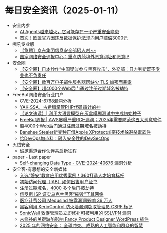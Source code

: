 # 每日安全资讯（2025-01-11）

- 安全内参
  - [AI Agents越来越火，它可能存在一个严重安全隐患](https://mp.weixin.qq.com/s?__biz=MzI4NDY2MDMwMw==&mid=2247513463&idx=1&sn=b35ecbae92733cf9b66597ee744d842b&chksm=ebfaf257dc8d7b416ce794352466d8ad74c53bfe8a79bf635dfaf0d4187386f3da80fab3ef45&scene=58&subscene=0#rd)
  - [首次！欧盟官方因违反数据保护法规向用户赔偿3000元](https://mp.weixin.qq.com/s?__biz=MzI4NDY2MDMwMw==&mid=2247513463&idx=2&sn=b2d4253ee32d9fc32803935873f93db4&chksm=ebfaf257dc8d7b418d97da9d0d19a8213331ca808d892243fd9e63ad78142b36470304149cde&scene=58&subscene=0#rd)
- 嘶吼专业版
  - [【急聘】京东集团信息安全部招人啦~~](https://mp.weixin.qq.com/s?__biz=MzI0MDY1MDU4MQ==&mid=2247580725&idx=1&sn=b63dd1e7fcbf3c546ef2120ab62800cc&chksm=e9146c0fde63e519ca57b762b500b310a8d68a3c49aed5115723adb48468e79935456c477c21&scene=58&subscene=0#rd)
  - [国家网络安全通报中心：重点防范境外恶意网址和恶意IP](https://mp.weixin.qq.com/s?__biz=MzI0MDY1MDU4MQ==&mid=2247580725&idx=2&sn=63fd746c589e9cd1b6647a823ca163d3&chksm=e9146c0fde63e519285ec50431f0b8a8d25de8216245362a6d0c32046f930271a801895c78e0&scene=58&subscene=0#rd)
- 安全圈
  - [【安全圈】日本炒作“中国疑似参与黑客攻击”，外交部：日方判断既不专业也不负责任](https://mp.weixin.qq.com/s?__biz=MzIzMzE4NDU1OQ==&mid=2652067255&idx=1&sn=a41ccbc8f9fc9de8ed0dfe5c7a296033&chksm=f36e79f7c419f0e1b35e1a159d0ecdc609b196301a8249fba8092baf5dfe98047bd31c2f61e2&scene=58&subscene=0#rd)
  - [【安全圈】数百万电子邮件服务器因缺少 TLS 加密而暴露](https://mp.weixin.qq.com/s?__biz=MzIzMzE4NDU1OQ==&mid=2652067255&idx=2&sn=c42d9289f9097a99b0e9de5638c25da5&chksm=f36e79f7c419f0e10c2b64215d46af042d6d4538f0c26663174d24372c62af1b974a8b8a08ef&scene=58&subscene=0#rd)
  - [【安全圈】超4000个Web后门通过注册过期域名被劫持](https://mp.weixin.qq.com/s?__biz=MzIzMzE4NDU1OQ==&mid=2652067255&idx=3&sn=12454a2419a60abfe0219df1db8fc9ff&chksm=f36e79f7c419f0e1ce0df613111e8c48cf52ca20de42869051bf60a997f620888b67420c0ca5&scene=58&subscene=0#rd)
- FreeBuf网络安全行业门户
  - [CVE-2024-6768漏洞分析](https://www.freebuf.com/vuls/419530.html)
  - [YAK-SSA，古希腊掌管PHP代码审计的神](https://www.freebuf.com/articles/web/419509.html)
  - [【论文速读】| 利用大语言模型在灰盒模糊测试中生成初始种子](https://www.freebuf.com/articles/network/419499.html)
  - [FreeBuf周报 | AWS屡曝严重RCE漏洞；2025年需要防范这五大恶意软件](https://www.freebuf.com/news/419455.html)
  - [超4000个Web后门通过注册过期域名被劫持](https://www.freebuf.com/news/419479.html)
  - [Banshee Stealer新变种正借Apple XProtect加密技术躲避杀毒软件](https://www.freebuf.com/news/419475.html)
  - [给DevOps加点料：融入安全性的DevSecOps](https://www.freebuf.com/news/419443.html)
- 火绒安全
  - [诚邀渠道合作伙伴共启新征程](https://mp.weixin.qq.com/s?__biz=MzI3NjYzMDM1Mg==&mid=2247521496&idx=2&sn=bdaa413a8417b3ecd5583b9fe9fc3b65&chksm=eb704ae7dc07c3f1b01fc69498a1ea604c8c4bdf26b76844d6e141500693739c5cb578317b77&scene=58&subscene=0#rd)
- paper - Last paper
  - [Self-changing Data Type - CVE-2024-40676 漏洞分析](https://paper.seebug.org/3266/)
- 安全客-有思想的安全新媒体
  - [入选“磐安”教育应用优秀案例！360打造人才培育标杆](https://www.anquanke.com/post/id/303426)
  - [初始访问代理（IAB）如何出售用户证书](https://www.anquanke.com/post/id/303423)
  - [注册过期域名，4000 多个后门被劫持](https://www.anquanke.com/post/id/303420)
  - [俄罗斯 ISP 证实乌克兰黑客“摧毁”了其网络](https://www.anquanke.com/post/id/303417)
  - [医疗计费公司 Medusind 披露漏洞影响 36 万人](https://www.anquanke.com/post/id/303411)
  - [黑客利用 KerioControl 防火墙漏洞窃取管理员 CSRF 标记](https://www.anquanke.com/post/id/303408)
  - [SonicWall 敦促管理员立即修补可被利用的 SSLVPN 漏洞](https://www.anquanke.com/post/id/303404)
  - [未修补的关键缺陷影响 Fancy Product Designer WordPress 插件](https://www.anquanke.com/post/id/303401)
  - [2025 年的网络安全： 全球冲突、成熟的人工智能和群众的智慧](https://www.anquanke.com/post/id/303398)
